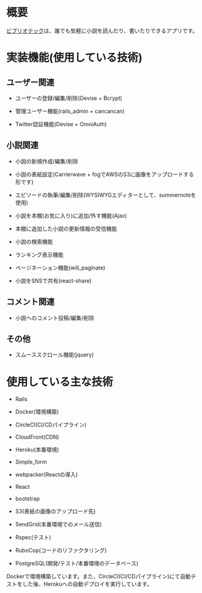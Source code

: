 # 概要

[ビブリオテック](https://bibliothequebooks.herokuapp.com/)は、誰でも気軽に小説を読んだり、書いたりできるアプリです。

# 実装機能(使用している技術)

## ユーザー関連

* ユーザーの登録/編集/削除(Devise + Bcrypt)

* 管理ユーザー機能(rails_admin + cancancan) 

* Twitter認証機能(Devise + OmniAuth)
  

## 小説関連

* 小説の新規作成/編集/削除

* 小説の表紙設定(Carrierwave + fogでAWSのS3に画像をアップロードする形です)

* エピソードの執筆/編集/削除(WYSIWYGエディターとして、summernoteを使用)

* 小説を本棚(お気に入り)に追加/外す機能(Ajax)

* 本棚に追加した小説の更新情報の受信機能

* 小説の検索機能

* ランキング表示機能

* ページネーション機能(will_paginate)

* 小説をSNSで共有(react-share) 


## コメント関連

* 小説へのコメント投稿/編集/削除

## その他

* スムーススクロール機能(jquery)

# 使用している主な技術

* Rails

* Docker(環境構築) 

* CircleCI(CI/CDパイプライン)

* CloudFront(CDN)

* Heroku(本番環境)

* Simple_form

* webpacker(Reactの導入)

* React 

* bootstrap 

* S3(表紙の画像のアップロード先)

* SendGrid(本番環境でのメール送信) 

* Rspec(テスト)

* RuboCop(コードのリファクタリング) 

* PostgreSQL(開発/テスト/本番環境のデータベース)

Dockerで環境構築しています。また、CircleCI(CI/CDパイプライン)にて自動テストをした後、Herokuへの自動デプロイを実行しています。


